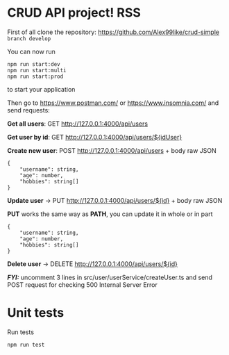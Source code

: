 # CRUD API project! RSS

First of all clone the repository:  https://github.com/Alex99like/crud-simple `branch develop`

You can now run

```
npm run start:dev
npm run start:multi
npm run start:prod
```

to start your application

Then go to https://www.postman.com/ or https://www.insomnia.com/ and send requests:

**Get all users**: GET http://127.0.0.1:4000/api/users

**Get user by id**: GET http://127.0.0.1:4000/api/users/${idUser}

**Create new user**: POST http://127.0.0.1:4000/api/users + body raw JSON
```
{
    "username": string,
    "age": number,
    "hobbies": string[]
}
```

**Update user** -> PUT http://127.0.0.1:4000/api/users/${id} + body raw JSON

**PUT** works the same way as **PATH**, you can update it in whole or in part

```
{
    "username": string,
    "age": number,
    "hobbies": string[]
}
```

**Delete user** -> DELETE http://127.0.0.1:4000/api/users/${id}


***FYI:*** uncomment 3 lines in src/user/userService/createUser.ts and send POST request for checking 500 Internal Server Error

>
>

# Unit tests

Run tests

```
npm run test
```
